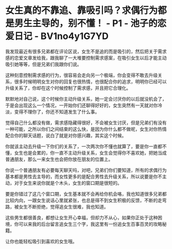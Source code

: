 # 女生真的不靠追、靠吸引吗？求偶行为都是男生主导的，别不懂！ - P1 - 池子的恋爱日记 - BV1no4y1G7YD

我发现最近有很多兄弟都在评论区说，女生不是追的而是吸引的，然后把关于需求感的恋爱文章发给我，跟我聊了一大堆要控制需求感案，在吸引女生以后才能主动吸引她等等，但是兄弟们我跟你们说。

这种刻意控制需求感的行为，很容易会走向另一个极端，你会变得不敢去升级关系，很多时候明明女生对你的回复也很热情，也很配合你的追求，明明你已经可以升级关系了，你却在这个时候控制了需求感，并且把它合理化。

默默地对自己说，这个时候你主动升级关系，她一定会讨厌你的以后就没机会了，于是会出现这么一个情况，一开始你们还聊得好好的，女生突然有一天就对你冷淡，变得不理你了，你还不知道发生了什么事。

觉得自己什么都没有做，需求感隐藏得很好，不会被女生讨厌，但是兄弟们有没有一种可能，之所以你们之间结束的这么快，是因为你什么都不做呢，女生对你热情配合你的聊天话题，说白了就是对你感兴趣，其实这个时候。

你就该主动去升级一下你们的关系了，一次两次你不懂也就算了，要是你一直都不懂，女生也是会累的，你一直不主动升级关系，女生会觉得你不喜欢她，把她当成普通朋友，那么一来女生也会把你放在朋友的位置上。

你说一个普通朋友有必要每天聊天吗，对吧，兄弟们你们要知道，所有的求偶行为基本都是男性去主导的，而女性更多的是配合男性去升级关系，所以说要是你不主动，对于女生来说你就是个木头，女生的窗口期是很短的。

要是你错过了这几个窗口期，女生基本就不会再给你机会咯，我也知道很多兄弟都比较内向，一跟女生说话心里就紧张，也总是得不到女生积极的反馈，不断的走弯路，被女生不断拒绝，觉得追女生很难，我也知道。

这些男生都很善良，都想让女生开心幸福，但却力不从心，如果你正处于这种困境，你可以来我的后台留言追女生三个字，我这里有一份追女生百事百灵的攻略秘籍。

让你也能轻松吸引到喜欢的女生哦。
